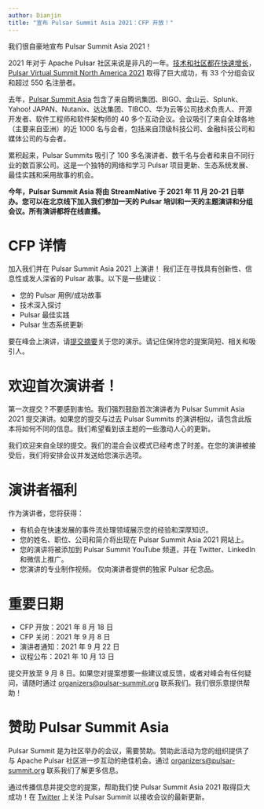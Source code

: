 ```yaml
---
author: Dianjin
title: "宣布 Pulsar Summit Asia 2021：CFP 开放！"
---
```


我们很自豪地宣布 Pulsar Summit Asia 2021！

2021 年对于 Apache Pulsar 社区来说是非凡的一年。[技术和社区都在快速增长](https://streamnative.io/en/blog/community/2021-06-14-pulsar-hits-its-400th-contributor-and-passes-kafka-in-monthly-active-contributors)，[Pulsar Virtual Summit North America 2021](https://www.na2021.pulsar-summit.org) 取得了巨大成功，有 33 个分组会议和超过 550 名注册者。

<!--truncate-->

去年，[Pulsar Summit Asia](https://pulsar-summit.org/en/event/asia-2020) 包含了来自腾讯集团、BIGO、金山云、Splunk、Yahoo! JAPAN、Nutanix、达达集团、TIBCO、华为云等公司技术负责人、开源开发者、软件工程师和软件架构师的 40 多个互动会议。会议吸引了来自全球各地（主要来自亚洲）的近 1000 名与会者，包括来自顶级科技公司、金融科技公司和媒体公司的与会者。

累积起来，Pulsar Summits 吸引了 100 多名演讲者、数千名与会者和来自不同行业的数百家公司。这是一个独特的网络和学习 Pulsar 项目更新、生态系统发展、最佳实践和采用故事的机会。

**今年，Pulsar Summit Asia 将由 StreamNative 于 2021 年 11 月 20-21 日举办。您可以在北京线下加入我们参加一天的 Pulsar 培训和一天的主题演讲和分组会议。所有演讲都将在线直播。**

# CFP 详情
加入我们并在 Pulsar Summit Asia 2021 上演讲！
我们正在寻找具有创新性、信息性或发人深省的 Pulsar 故事。以下是一些建议：
- 您的 Pulsar 用例/成功故事
- 技术深入探讨
- Pulsar 最佳实践
- Pulsar 生态系统更新

要在峰会上演讲，请[提交摘要](https://sessionize.com/pulsar-summit-asia-2021/)关于您的演示。请记住保持您的提案简短、相关和吸引人。

# 欢迎首次演讲者！
第一次提交？不要感到害怕。我们强烈鼓励首次演讲者为 Pulsar Summit Asia 2021 提交演讲。如果您的提交与过去 Pulsar Summits 的演讲相似，请包含此版本将如何不同的信息。我们希望看到该主题的一些激动人心的更新。

我们欢迎来自全球的提交。我们的混合会议模式已经考虑了时差。在您的演讲被接受后，我们将安排会议并发送给您演示选项。

# 演讲者福利
作为演讲者，您将获得：
- 有机会在快速发展的事件流处理领域展示您的经验和深厚知识。
- 您的姓名、职位、公司和简介将出现在 Pulsar Summit Asia 2021 网站上。
- 您的演讲将被添加到 Pulsar Summit YouTube 频道，并在 Twitter、LinkedIn 和微信上推广。
- 您演讲的专业制作视频。
仅向演讲者提供的独家 Pulsar 纪念品。

# 重要日期
- CFP 开放：2021 年 8 月 18 日
- CFP 关闭：2021 年 9 月 8 日
- 演讲者通知：2021 年 9 月 22 日
- 议程公布：2021 年 10 月 13 日

提交开放至 9 月 8 日。如果您对提案想要一些建议或反馈，或者对峰会有任何疑问，请随时通过 organizers@pulsar-summit.org 联系我们。我们很乐意提供帮助！

# 赞助 Pulsar Summit Asia
Pulsar Summit 是为社区举办的会议，需要赞助。赞助此活动为您的组织提供了与 Apache Pulsar 社区进一步互动的绝佳机会。通过 organizers@pulsar-summit.org 联系我们了解更多信息。

通过传播信息并提交您的提案，帮助我们使 Pulsar Summit Asia 2021 取得巨大成功！在 [Twitter](https://twitter.com/PulsarSummit) 上关注 Pulsar Summit 以接收会议的最新更新。